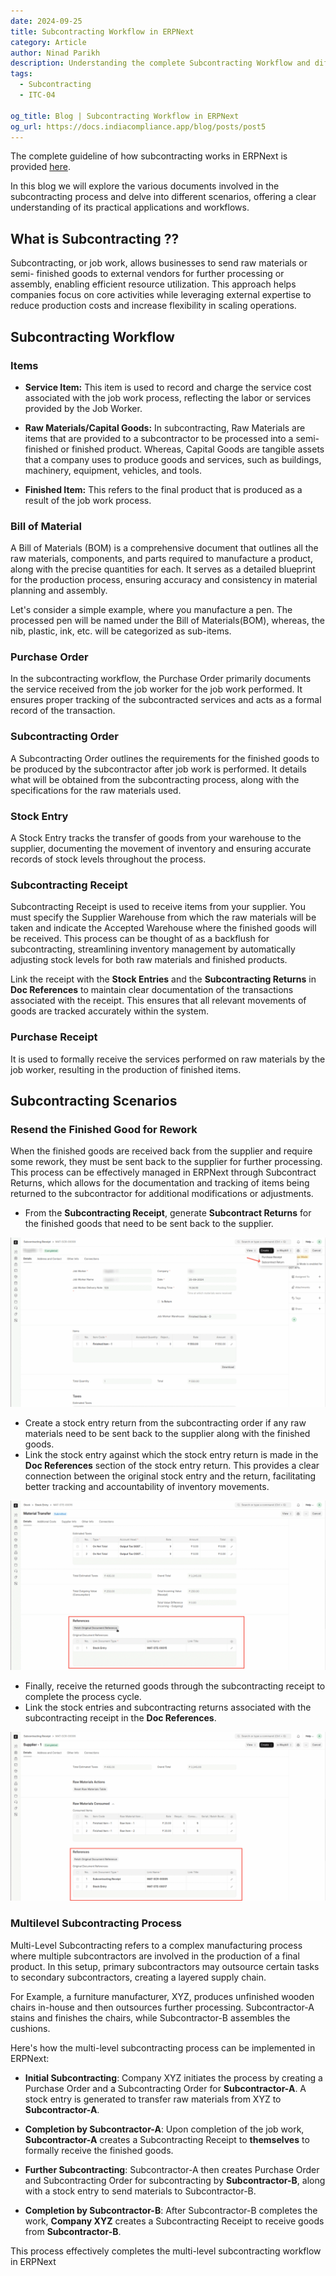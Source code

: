 ```yaml
---
date: 2024-09-25
title: Subcontracting Workflow in ERPNext
category: Article
author: Ninad Parikh
description: Understanding the complete Subcontracting Workflow and different Scenarios for Subcontracting.
tags:
  - Subcontracting
  - ITC-04

og_title: Blog | Subcontracting Workflow in ERPNext
og_url: https://docs.indiacompliance.app/blog/posts/post5
---
```


<PostDetail>

The complete guideline of how subcontracting works in ERPNext is provided
[here](https://docs.erpnext.com/docs/user/manual/en/subcontracting).

In this blog we will explore the various documents involved in the
subcontracting process and delve into different scenarios, offering a clear
 understanding of its practical applications and workflows.

## What is Subcontracting ??

Subcontracting, or job work, allows businesses to send raw materials or semi-
finished goods to external vendors for further processing or assembly, enabling
efficient resource utilization. This approach helps companies focus on core
 activities while leveraging external expertise to reduce production costs and
  increase flexibility in scaling operations.

## Subcontracting Workflow

### Items

- **Service Item:** This item is used to record and charge the service cost
associated with the job work process, reflecting the labor or services provided
by the Job Worker.

- **Raw Materials/Capital Goods:** In subcontracting, Raw Materials are items
that are provided to a subcontractor to be processed into a semi-finished or
finished product. Whereas, Capital Goods are tangible assets that a company uses
to produce goods and services, such as buildings, machinery, equipment,
vehicles, and tools.

- **Finished Item:** This refers to the final product that is produced as a
result of the job work process.

### Bill of Material

A Bill of Materials (BOM) is a comprehensive document that outlines all the raw
materials, components, and parts required to manufacture a product, along with
 the precise quantities for each. It serves as a detailed blueprint for the
  production process, ensuring accuracy and consistency in material planning and
  assembly.

Let's consider a simple example, where you manufacture a pen. The processed pen
will be named under the Bill of Materials(BOM), whereas, the nib, plastic, ink,
 etc. will be categorized as sub-items.

### Purchase Order

In the subcontracting workflow, the Purchase Order primarily documents the
service received from the job worker for the job work performed. It ensures
 proper tracking of the subcontracted services and acts as a formal record of
  the transaction.

### Subcontracting Order

A Subcontracting Order outlines the requirements for the finished goods to be
 produced by the subcontractor after job work is performed. It details what will
 be obtained from the subcontracting process, along with the specifications for
 the raw materials used.

### Stock Entry

A Stock Entry tracks the transfer of goods from your warehouse to the supplier,
 documenting the movement of inventory and ensuring accurate records of stock
  levels throughout the process.

### Subcontracting Receipt

Subcontracting Receipt is used to receive items from your supplier. You must
specify the Supplier Warehouse from which the raw materials will be taken and
 indicate the Accepted Warehouse where the finished goods will be received. This
 process can be thought of as a backflush for subcontracting, streamlining
  inventory management by automatically adjusting stock levels for both raw
  materials and finished products.

Link the receipt with the **Stock Entries** and the **Subcontracting Returns**
 in **Doc References** to maintain clear documentation of the transactions
 associated with the receipt. This ensures that all relevant movements of goods
  are tracked accurately within the system.

### Purchase Receipt

It is used to formally receive the services performed on raw materials by the
job worker, resulting in the production of finished items.

## Subcontracting Scenarios

### Resend the Finished Good for Rework

When the finished goods are received back from the supplier and require some
rework, they must be sent back to the supplier for further processing. This
process can be effectively managed in ERPNext through Subcontract Returns, which
allows for the documentation and tracking of items being returned to the
subcontractor for additional modifications or adjustments.

- From the **Subcontracting Receipt**, generate **Subcontract Returns** for the
finished goods that need to be sent back to the supplier.

![Subcontract Returns](../assets/subcontract_returns.png)

- Create a stock entry return from the subcontracting order if any raw materials
need to be sent back to the supplier along with the finished goods.
- Link the stock entry against which the stock entry return is made in the **Doc
References** section of the stock entry return. This provides a clear connection
 between the original stock entry and the return, facilitating better tracking
 and accountability of inventory movements.

![Stock Entry Doc References](../assets/stock_entry_doc_references.png)

- Finally, receive the returned goods through the subcontracting receipt to
complete the process cycle.
- Link the stock entries and subcontracting returns associated with the
subcontracting receipt in the **Doc References**.

![Stock Entry Doc References](../assets/subcontracting_receipt_doc_references.png)

### Multilevel Subcontracting Process

Multi-Level Subcontracting refers to a complex manufacturing process where
multiple subcontractors are involved in the production of a final product. In
this setup, primary subcontractors may outsource certain tasks to secondary
 subcontractors, creating a layered supply chain.

For Example, a furniture manufacturer, XYZ, produces unfinished wooden chairs
 in-house and then outsources further processing. Subcontractor-A stains and
  finishes the chairs, while Subcontractor-B assembles the cushions.

Here's how the multi-level subcontracting process can be implemented in ERPNext:

- **Initial Subcontracting**: Company XYZ initiates the process by creating a
Purchase Order and a Subcontracting Order for **Subcontractor-A**. A stock entry
is generated to transfer raw materials from XYZ to **Subcontractor-A**.

- **Completion by Subcontractor-A**: Upon completion of the job work,
**Subcontractor-A** creates a Subcontracting Receipt to **themselves** to
formally receive the finished goods.

- **Further Subcontracting**: Subcontractor-A then creates Purchase Order and
 Subcontracting Order for subcontracting by **Subcontractor-B**, along with a
  stock entry to send materials to Subcontractor-B.

- **Completion by Subcontractor-B**: After Subcontractor-B completes the work,
 **Company XYZ** creates a Subcontracting Receipt to receive goods from
 **Subcontractor-B**.

This process effectively completes the multi-level subcontracting workflow in
 ERPNext

</PostDetail>
